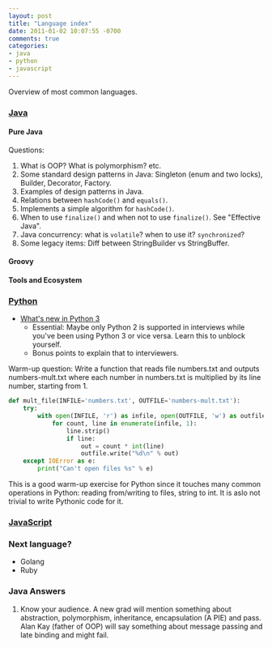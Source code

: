 ```yaml
---
layout: post
title: "Language index"
date: 2011-01-02 10:07:55 -0700
comments: true
categories: 
- java
- python
- javascript
---
```


Overview of most common languages.

### [Java](https://tdongsi.github.io/java/)

#### Pure Java

Questions:

1. What is OOP? What is polymorphism? etc.
2. Some standard design patterns in Java: Singleton (enum and two locks), Builder, Decorator, Factory.
3. Examples of design patterns in Java.
4. Relations between `hashCode()` and `equals()`.
5. Implements a simple algorithm for `hashCode()`.
6. When to use `finalize()` and when not to use `finalize()`. See "Effective Java".
7. Java concurrency: what is `volatile`? when to use it? `synchronized`?
8. Some legacy items: Diff between StringBuilder vs StringBuffer. 

#### Groovy

#### Tools and Ecosystem

### [Python](https://tdongsi.github.io/python/)

* [What's new in Python 3](https://docs.python.org/3/whatsnew/3.0.html)
  * Essential: Maybe only Python 2 is supported in interviews while you've been using Python 3 or vice versa. Learn this to unblock yourself.
  * Bonus points to explain that to interviewers.

Warm-up question: Write a function that reads file numbers.txt and outputs numbers-mult.txt where each number in numbers.txt is multiplied by its line number, starting from 1.

``` python Warm up exercise
def mult_file(INFILE='numbers.txt', OUTFILE='numbers-mult.txt'):
    try:
        with open(INFILE, 'r') as infile, open(OUTFILE, 'w') as outfile:
            for count, line in enumerate(infile, 1):
                line.strip()
                if line:
                    out = count * int(line)
                    outfile.write("%d\n" % out)
    except IOError as e:
        print("Can't open files %s" % e)
```

This is a good warm-up exercise for Python since it touches many common operations in Python: reading from/writing to files, string to int. 
It is aslo not trivial to write Pythonic code for it.

### [JavaScript](https://tdongsi.github.io/javascript/)

### Next language?

* Golang
* Ruby

<!--more-->

### Java Answers

1. Know your audience. 
   A new grad will mention something about abstraction, polymorphism, inheritance, encapsulation (A PIE) and pass. 
   Alan Kay (father of OOP) will say something about message passing and late binding and might fail. 